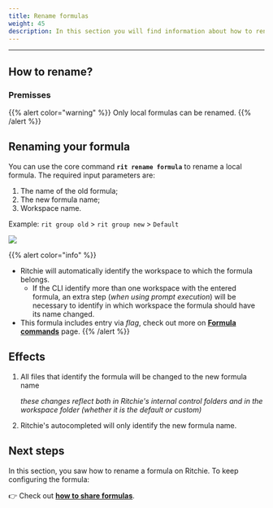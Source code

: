 ```yaml
---
title: Rename formulas
weight: 45
description: In this section you will find information about how to rename a formula in Ritchie.
---
```


---

## How to rename?

### Premisses

{{% alert color="warning" %}}
Only local formulas can be renamed.
{{% /alert %}}

## Renaming your formula

You can use the core command **`rit rename formula`** to rename a local formula. The required input parameters are:

1. The name of the old formula;
2. The new formula name;
3. Workspace name.

Example: `rit group old` > `rit group new` > `Default`

![](/shared/rit-rename-formula.gif)

{{% alert color="info" %}}

- Ritchie will automatically identify the workspace to which the formula belongs.
  - If the CLI identify more than one workspace with the entered formula, an extra step (_when using prompt execution_) will be necessary to identify in which workspace the formula should have its name changed.
- This formula includes entry via _flag_, check out more on [**Formula commands**](/standard-inputs/formulas-commands/) page.
  {{% /alert %}}

## Effects

1. All files that identify the formula will be changed to the new formula name

   _these changes reflect both in Ritchie's internal control folders and in the workspace folder (whether it is the default or custom)_

2. Ritchie's autocompleted will only identify the new formula name.

## Next steps

In this section, you saw how to rename a formula on Ritchie. To keep configuring the formula:

👉 Check out [**how to share formulas**](/formulas/share-formulas/).
